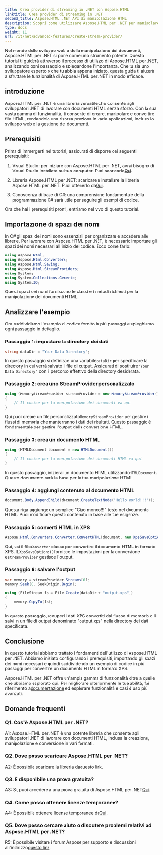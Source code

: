 ```yaml
---
title: Crea provider di streaming in .NET con Aspose.HTML
linktitle: Crea provider di streaming in .NET
second_title: Aspose.HTML .NET API di manipolazione HTML
description: Scopri come utilizzare Aspose.HTML per .NET per manipolare i documenti HTML in modo efficiente. Tutorial passo passo per gli sviluppatori.
type: docs
weight: 11
url: /it/net/advanced-features/create-stream-provider/
---
```

Nel mondo dello sviluppo web e della manipolazione dei documenti, Aspose.HTML per .NET si pone come uno strumento potente. Questo tutorial ti guiderà attraverso il processo di utilizzo di Aspose.HTML per .NET, analizzando ogni passaggio e spiegandone l'importanza. Che tu sia uno sviluppatore esperto o che tu abbia appena iniziato, questa guida ti aiuterà a sfruttare le funzionalità di Aspose.HTML per .NET in modo efficace.

## introduzione

Aspose.HTML per .NET è una libreria versatile che consente agli sviluppatori .NET di lavorare con documenti HTML senza sforzo. Con la sua vasta gamma di funzionalità, ti consente di creare, manipolare e convertire file HTML, rendendolo una risorsa preziosa in varie applicazioni, incluso lo sviluppo web e la gestione dei documenti.

## Prerequisiti

Prima di immergerti nel tutorial, assicurati di disporre dei seguenti prerequisiti:

1. Visual Studio: per iniziare con Aspose.HTML per .NET, avrai bisogno di Visual Studio installato sul tuo computer. Puoi scaricarlo[Qui](https://visualstudio.microsoft.com/).

2.  Libreria Aspose.HTML per .NET: scaricare e installare la libreria Aspose.HTML per .NET. Puoi ottenerlo da[Qui](https://releases.aspose.com/html/net/).

3. Conoscenza di base di C#: una comprensione fondamentale della programmazione C# sarà utile per seguire gli esempi di codice.

Ora che hai i prerequisiti pronti, entriamo nel vivo di questo tutorial.

## Importazione di spazi dei nomi

In C# gli spazi dei nomi sono essenziali per organizzare e accedere alle librerie. Per lavorare con Aspose.HTML per .NET, è necessario importare gli spazi dei nomi necessari all'inizio del codice. Ecco come farlo:

```csharp
using Aspose.Html;
using Aspose.Html.Converters;
using Aspose.Html.Saving;
using Aspose.Html.StreamProviders;
using System;
using System.Collections.Generic;
using System.IO;
```

Questi spazi dei nomi forniscono le classi e i metodi richiesti per la manipolazione dei documenti HTML.

## Analizzare l'esempio

Ora suddividiamo l'esempio di codice fornito in più passaggi e spieghiamo ogni passaggio in dettaglio.

### Passaggio 1: impostare la directory dei dati

```csharp
string dataDir = "Your Data Directory";
```

In questo passaggio si definisce una variabile`dataDir` per specificare la directory in cui verrà salvato il file di output. Assicurati di sostituire`"Your Data Directory"` con il percorso effettivo della directory desiderata.

### Passaggio 2: crea uno StreamProvider personalizzato

```csharp
using (MemoryStreamProvider streamProvider = new MemoryStreamProvider())
{
    // Il codice per la manipolazione dei documenti va qui
}
```

 Qui puoi creare un file personalizzato`MemoryStreamProvider` per gestire i flussi di memoria che manterranno i dati dei risultati. Questo passaggio è fondamentale per gestire l'output della conversione HTML.

### Passaggio 3: crea un documento HTML

```csharp
using (HTMLDocument document = new HTMLDocument())
{
    // Il codice per la manipolazione dei documenti HTML va qui
}
```

 In questo passaggio, inizierai un documento HTML utilizzando`HTMLDocument`. Questo documento sarà la base per la tua manipolazione HTML.

### Passaggio 4: aggiungi contenuto al documento HTML

```csharp
document.Body.AppendChild(document.CreateTextNode("Hello world!!!"));
```

Questa riga aggiunge un semplice "Ciao mondo!!!" testo nel documento HTML. Puoi modificare questo contenuto in base alle tue esigenze.

### Passaggio 5: converti HTML in XPS

```csharp
Aspose.Html.Converters.Converter.ConvertHTML(document, new XpsSaveOptions(), streamProvider);
```

 Qui, usi il file`Converter` classe per convertire il documento HTML in formato XPS. IL`XpsSaveOptions()`fornisce le impostazioni per la conversione e`streamProvider` gestisce l'output.

### Passaggio 6: salvare l'output

```csharp
var memory = streamProvider.Streams[0];
memory.Seek(0, SeekOrigin.Begin);

using (FileStream fs = File.Create(dataDir + "output.xps"))
{
    memory.CopyTo(fs);
}
```

In questo passaggio, recuperi i dati XPS convertiti dal flusso di memoria e li salvi in un file di output denominato "output.xps" nella directory dei dati specificata.

## Conclusione

In questo tutorial abbiamo trattato i fondamenti dell'utilizzo di Aspose.HTML per .NET. Abbiamo iniziato configurando i prerequisiti, importando gli spazi dei nomi necessari e quindi suddividendo un esempio di codice in più passaggi per convertire un documento HTML in formato XPS.

 Aspose.HTML per .NET offre un'ampia gamma di funzionalità oltre a quelle che abbiamo esplorato qui. Per migliorare ulteriormente le tue abilità, fai riferimento a[documentazione](https://reference.aspose.com/html/net/) ed esplorare funzionalità e casi d'uso più avanzati.

## Domande frequenti

### Q1. Cos'è Aspose.HTML per .NET?

A1: Aspose.HTML per .NET è una potente libreria che consente agli sviluppatori .NET di lavorare con documenti HTML, inclusa la creazione, manipolazione e conversione in vari formati.

### Q2. Dove posso scaricare Aspose.HTML per .NET?

A2: È possibile scaricare la libreria da[questo link](https://releases.aspose.com/html/net/).

### Q3. È disponibile una prova gratuita?

 A3: Sì, puoi accedere a una prova gratuita di Aspose.HTML per .NET[Qui](https://releases.aspose.com/).

### Q4. Come posso ottenere licenze temporanee?

 A4: È possibile ottenere licenze temporanee da[Qui](https://purchase.aspose.com/temporary-license/).

### Q5. Dove posso cercare aiuto o discutere problemi relativi ad Aspose.HTML per .NET?

 R5: È possibile visitare i forum Aspose per supporto e discussioni all'indirizzo[questo link](https://forum.aspose.com/).